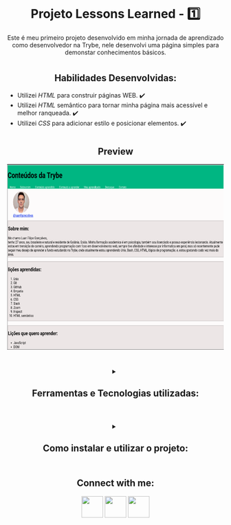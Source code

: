 <!-- Introdução -->
## <h1 align="center"> Projeto Lessons Learned  - :one: </h1>

<p align="center">
Este é meu primeiro projeto desenvolvido em minha jornada de aprendizado como desenvolvedor na Trybe,
nele desenvolvi uma página simples para demonstar conhecimentos básicos.
</p>

#

<h2 align="center"> Habilidades Desenvolvidas: </h2>

* Utilizei _HTML_ para construir páginas WEB. :heavy_check_mark:
* Utilizei _HTML_ semântico para tornar minha página mais acessível e melhor ranqueada. :heavy_check_mark:
* Utilizei _CSS_ para adicionar estilo e posicionar elementos. :heavy_check_mark:

#

<h2 align="center"> Preview </h2>

<div align="center">
  <img src="./imgs/preview.png" width="768px" height="432px" alt="Preview"/>
</div>

#

<!-- Ferramentas utilizadas -->
<details align="center">
  <summary>
	  <h2>Ferramentas e Tecnologias utilizadas:</h2>
	</summary>

  <div align="center">

  | Linguagens              | Tecnologias             |
  | :---------------------- | :---------------------- |
  | JavaScript              | HTML                    |
  | .                       | CSS                     |
  | .                       | Git                     |

  </div>

</details>

#

<!-- Instalação e utilização -->
<details align="center">
  <summary>
    <h2>Como instalar e utilizar o projeto:</h2>
  </summary>

<details align="center">
  <summary>
    <h3>Especificações Tecnicas:</h3>
  </summary>

<div align="left">

  * Git - <i> `git -v` informará a versão em uso.</i>

</div>

  #

  </details>

<div align="left">

  1. Faça a clonagem do projeto - <i>O projeto não utiliza nenhuma dependência externa.</i>
  `git clone git@github.com:luanfgoncalves/project-lessons-learned.git`
  1. Abra o arquivo Index.html - <i>Localizado na raíz do projeto.</i>

</div>

</details>

#

<!-- Instalação e utilização -->
<h2 align="center"> Connect with me: </h2>

<div align="center">
  <a href="https://instagram.com/luanfgoncalves" target="_blank"><img src="https://cdn-icons-png.flaticon.com/512/3955/3955024.png" width="50px" height="50px" target="_blank"></a>
  <a href = "mailto:luanfgoncalves@outlook.com"><img src="https://cdn-icons-png.flaticon.com/512/906/906312.png" width="50px" height="50px" target="_blank"></a>
  <a href="https://www.linkedin.com/in/luanfgoncalves/" target="_blank"><img src="https://cdn-icons-png.flaticon.com/512/4494/4494498.png" width="50px" height="50px" target="_blank"></a> 
</div>
